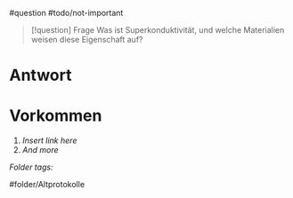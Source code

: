 
#question #todo/not-important  

> [!question] Frage
> Was ist Superkonduktivität, und welche Materialien weisen diese Eigenschaft auf?
> 

# Antwort



# Vorkommen
1. *Insert link here*
2. *And more*


 *Folder tags:*

#folder/Altprotokolle